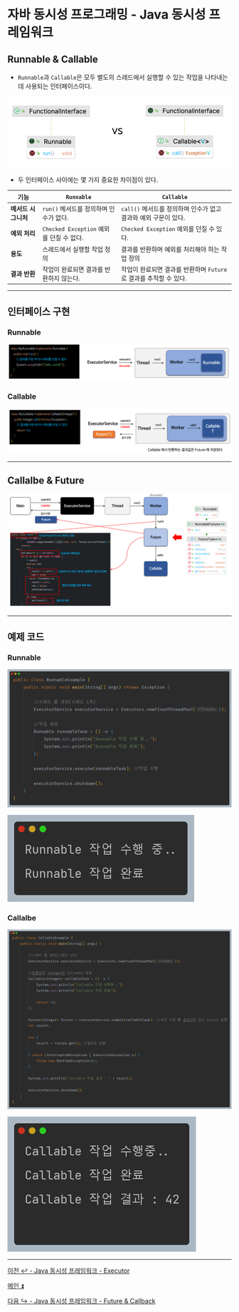 # 자바 동시성 프로그래밍 - Java 동시성 프레임워크

## Runnable & Callable

- `Runnable`과 `Callable`은 모두 별도의 스레드에서 실행할 수 있는 작업을 나타내는 데 사용되는 인터페이스이다.

![img_13.png](image/img_13.png)

- 두 인터페이스 사이에는 몇 가지 중요한 차이점이 있다.

| 기능       | `Runnable`                       | `Callable`                                |
|----------|----------------------------------|-------------------------------------------|
| **메서드 시그니처** | `run()` 메서드를 정의하며 인수가 없다.        | `call()` 메서드를 정의하며 인수가 없고 결과와 예외 구문이 있다.  |
| **예외 처리**    | `Checked Exception` 예외를 던질 수 없다. | `Checked Exception` 예외를 던질 수 있다.          |
| **용도**       | 스레드에서 실행할 작업 정의                  | 결과를 반환하며 예외를 처리해야 하는 작업 정의                |
| **결과 반환**    | 작업이 완료되면 결과를 반환하지 않는다.           | 작업이 완료되면 결과를 반환하며 `Future`로 결과를 추적할 수 있다. |

---

## 인터페이스 구현

### Runnable

![img_14.png](image/img_14.png)

### Callable

![img_15.png](image/img_15.png)

---

## Callalbe & Future

![img_16.png](image/img_16.png)

---

## 예제 코드

### Runnable

![img_17.png](image/img_17.png)

![img_18.png](image/img_18.png)

### Callalbe

![img_19.png](image/img_19.png)

![img_20.png](image/img_20.png)

---

[이전 ↩️ - Java 동시성 프레임워크 - Executor]()

[메인 ⏫](https://github.com/genesis12345678/TIL/blob/main/Java/reactive/Main.md)

[다음 ↪️ - Java 동시성 프레임워크 - Future & Callback]()